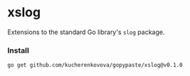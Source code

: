 # xslog
Extensions to the standard Go library's `slog` package.

### Install
```
go get github.com/kucherenkovova/gopypaste/xslog@v0.1.0
```